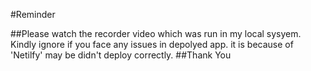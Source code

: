 #Reminder 

##Please watch the recorder video which was run in my local sysyem. Kindly ignore if you face any issues in depolyed app. it is because of 'Netilfy' may be didn't deploy correctly. 
##Thank You

